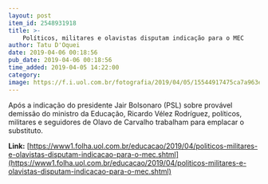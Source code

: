 ```yaml
---
layout: post
item_id: 2548931918
title: >-
    Políticos, militares e olavistas disputam indicação para o MEC
author: Tatu D'Oquei
date: 2019-04-06 00:18:56
pub_date: 2019-04-06 00:18:56
time_added: 2019-04-05 14:22:00
category: 
image: https://f.i.uol.com.br/fotografia/2019/04/05/15544917475ca7a963eb725_1554491747_3x2_rt.jpg
---
```


Após a indicação do presidente Jair Bolsonaro (PSL) sobre provável demissão do ministro da Educação, Ricardo Vélez Rodríguez, políticos, militares e seguidores de Olavo de Carvalho trabalham para emplacar o substituto.

**Link:** [https://www1.folha.uol.com.br/educacao/2019/04/politicos-militares-e-olavistas-disputam-indicacao-para-o-mec.shtml](https://www1.folha.uol.com.br/educacao/2019/04/politicos-militares-e-olavistas-disputam-indicacao-para-o-mec.shtml)

